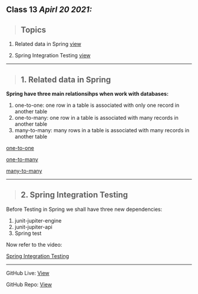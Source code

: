 ## Class 13  *Apirl 20 2021:* 

> ## Topics

   1.  Related data in Spring [view](https://www.baeldung.com/spring-data-rest-relationships)

   2.  Spring Integration Testing [view]( https://www.baeldung.com/integration-testing-in-spring)
   
---

> ## 1. Related data in Spring 

**Spring have three main relationsihps when work with databases:**

1. one-to-one: one row in a table is associated with only one record in another table
2. one-to-many:  one row in a table is associated with many records in another table
3. many-to-many: many rows in a table is associated with many records in another table

[one-to-one](https://www.youtube.com/watch?v=kAYjrhcrx_8)

[one-to-many](https://www.youtube.com/watch?v=8qhaDBCJh6I)

[many-to-many](https://www.youtube.com/watch?v=-q9rp2pzvGU)


---

> ## 2. Spring Integration Testing

Before Testing in Spring we shall have three new dependencies:

1. junit-jupiter-engine
2. junit-jupiter-api
3. Spring test

Now refer to the video:

[Spring Integration Testing](https://youtu.be/Psei7F7KsDw)

---

GitHub Live: [View](https://anassawalha95.github.io/reading-notes/Code%20401/Class%2013)

GitHub Repo: [View](https://github.com/anassawalha95/reading-notes/tree/main/Code%20401)
